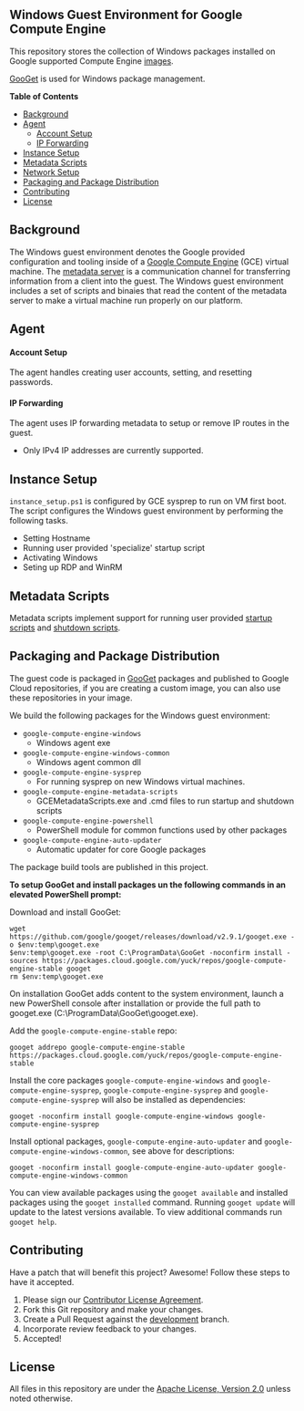 ## Windows Guest Environment for Google Compute Engine
This repository stores the collection of Windows packages installed on Google 
supported Compute Engine [images](https://cloud.google.com/compute/docs/images).

[GooGet](https://github.com/google/googet) is used for Windows package management.

**Table of Contents**

* [Background](#background)
* [Agent](#Agent)
    * [Account Setup](#account-setup)
    * [IP Forwarding](#ip-forwarding)
* [Instance Setup](#instance-setup)
* [Metadata Scripts](#metadata-scripts)
* [Network Setup](#network-setup)
* [Packaging and Package Distribution](#packaging-andpackage-distribution)
* [Contributing](#contributing)
* [License](#license)

## Background

The Windows guest environment denotes the Google provided configuration and
tooling inside of a [Google Compute Engine](https://cloud.google.com/compute/)
(GCE) virtual machine. The
[metadata server](https://cloud.google.com/compute/docs/metadata) is a
communication channel for transferring information from a client into the guest.
The Windows guest environment includes a set of scripts and binaies that read 
the content of the metadata server to make a virtual machine run properly on our 
platform.

## Agent

#### Account Setup

The agent handles creating user accounts, setting, and resetting passwords.

#### IP Forwarding

The agent uses IP forwarding metadata to setup or remove IP routes in the guest.

*   Only IPv4 IP addresses are currently supported.

## Instance Setup

`instance_setup.ps1` is configured by GCE sysprep to run on VM first boot. The script 
configures the Windows guest environment by performing the following tasks.

*   Setting Hostname
*   Running user provided 'specialize' startup script
*   Activating Windows
*   Seting up RDP and WinRM

## Metadata Scripts

Metadata scripts implement support for running user provided
[startup scripts](https://cloud.google.com/compute/docs/startupscript) and
[shutdown scripts](https://cloud.google.com/compute/docs/shutdownscript).

## Packaging and Package Distribution

The guest code is packaged in [GooGet](https://github.com/google/googet)
packages and published to Google Cloud repositories, if you are creating 
a custom image, you can also use these repositories in your image.

We build the following packages for the Windows guest environment:
  
*   `google-compute-engine-windows` 
    *   Windows agent exe
*   `google-compute-engine-windows-common` 
    *   Windows agent common dll
*   `google-compute-engine-sysprep` 
    *   For running sysprep on new Windows virtual machines.
* `google-compute-engine-metadata-scripts`
    *   GCEMetadataScripts.exe and .cmd files to run startup and shutdown 
        scripts
* `google-compute-engine-powershell` 
    *   PowerShell module for common functions used by other packages
* `google-compute-engine-auto-updater` 
    *   Automatic updater for core Google packages

The package build tools are published in this project.

**To setup GooGet and install packages un the following commands in an elevated 
PowerShell prompt:**

Download and install GooGet:
```
wget https://github.com/google/googet/releases/download/v2.9.1/googet.exe -o $env:temp\googet.exe
$env:temp\googet.exe -root C:\ProgramData\GooGet -noconfirm install -sources https://packages.cloud.google.com/yuck/repos/google-compute-engine-stable googet
rm $env:temp\googet.exe
```

On installation GooGet adds content to the system environment, launch a new PowerShell 
console after installation or provide the full path to googet.exe 
(C:\ProgramData\GooGet\googet.exe).

Add the `google-compute-engine-stable` repo:
```
googet addrepo google-compute-engine-stable https://packages.cloud.google.com/yuck/repos/google-compute-engine-stable
```

Install the core packages `google-compute-engine-windows` and 
`google-compute-engine-sysprep`, `google-compute-engine-sysprep` and 
`google-compute-engine-sysprep` will also be installed as dependencies:
```
googet -noconfirm install google-compute-engine-windows google-compute-engine-sysprep
```

Install optional packages, `google-compute-engine-auto-updater` and 
`google-compute-engine-windows-common`, see above for descriptions:
```
googet -noconfirm install google-compute-engine-auto-updater google-compute-engine-windows-common
```

You can view available packages using the `googet available` and installed
packages using the `googet installed` command. Running `googet update` will
update to the latest versions available. To view additional commands run 
`googet help`.

## Contributing

Have a patch that will benefit this project? Awesome! Follow these steps to have
it accepted.

1.  Please sign our [Contributor License Agreement](CONTRIB.md).
1.  Fork this Git repository and make your changes.
1.  Create a Pull Request against the
    [development](https://github.com/GoogleCloudPlatform/compute-image-packages/tree/development)
    branch.
1.  Incorporate review feedback to your changes.
1.  Accepted!

## License

All files in this repository are under the
[Apache License, Version 2.0](LICENSE) unless noted otherwise.
